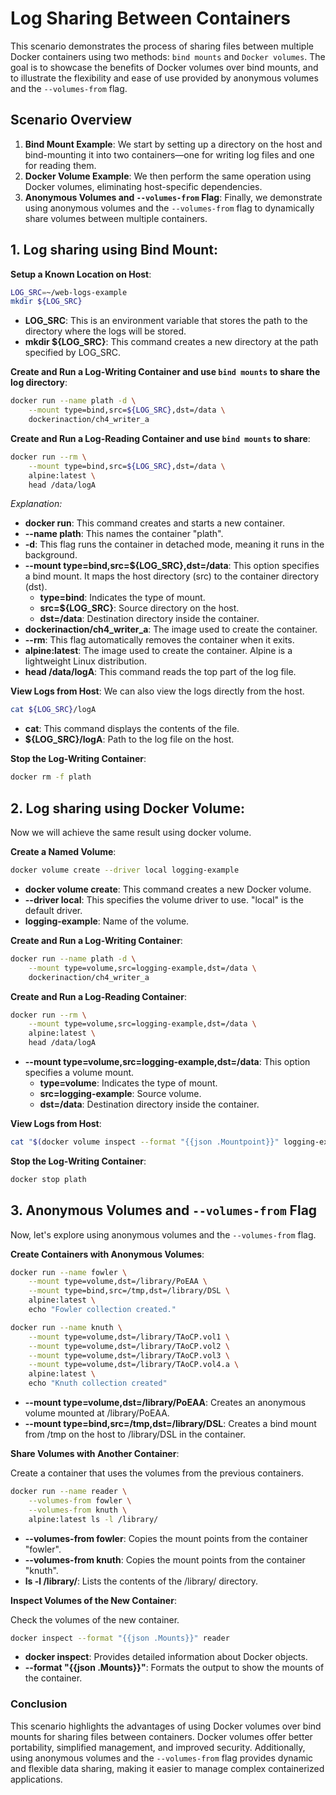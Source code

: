

# Log Sharing Between Containers

This scenario demonstrates the process of sharing files between multiple Docker containers using two methods: `bind mounts` and `Docker volumes`. The goal is to showcase the benefits of Docker volumes over bind mounts, and to illustrate the flexibility and ease of use provided by anonymous volumes and the `--volumes-from` flag.

## Scenario Overview

1. **Bind Mount Example**: We start by setting up a directory on the host and bind-mounting it into two containers—one for writing log files and one for reading them.
2. **Docker Volume Example**: We then perform the same operation using Docker volumes, eliminating host-specific dependencies.
3. **Anonymous Volumes and `--volumes-from` Flag**: Finally, we demonstrate using anonymous volumes and the `--volumes-from` flag to dynamically share volumes between multiple containers.

## 1. Log sharing using Bind Mount:

**Setup a Known Location on Host**:
```sh
LOG_SRC=~/web-logs-example
mkdir ${LOG_SRC}
```
- **LOG_SRC**: This is an environment variable that stores the path to the directory where the logs will be stored.
- **mkdir ${LOG_SRC}**: This command creates a new directory at the path specified by LOG_SRC.

**Create and Run a Log-Writing Container and use `bind mounts` to share the log directory**:

```sh
docker run --name plath -d \
    --mount type=bind,src=${LOG_SRC},dst=/data \
    dockerinaction/ch4_writer_a
```

**Create and Run a Log-Reading Container and use `bind mounts` to share**:
```sh
docker run --rm \
    --mount type=bind,src=${LOG_SRC},dst=/data \
    alpine:latest \
    head /data/logA
```

*Explanation:*

- **docker run**: This command creates and starts a new container.
- **--name plath**: This names the container "plath".
- **-d**: This flag runs the container in detached mode, meaning it runs in the background.
- **--mount type=bind,src=${LOG_SRC},dst=/data**: This option specifies a bind mount. It maps the host directory (src) to the container directory (dst).
  - **type=bind**: Indicates the type of mount.
  - **src=${LOG_SRC}**: Source directory on the host.
  - **dst=/data**: Destination directory inside the container.
- **dockerinaction/ch4_writer_a**: The image used to create the container.
- **--rm**: This flag automatically removes the container when it exits.
- **alpine:latest**: The image used to create the container. Alpine is a lightweight Linux distribution.
- **head /data/logA**: This command reads the top part of the log file.

**View Logs from Host**:
We can also view the logs directly from the host.
```sh
cat ${LOG_SRC}/logA
```
- **cat**: This command displays the contents of the file.
- **${LOG_SRC}/logA**: Path to the log file on the host.

**Stop the Log-Writing Container**:
```sh
docker rm -f plath
```

## 2. Log sharing using Docker Volume: 

Now we will achieve the same result using docker volume.

**Create a Named Volume**:
```sh
docker volume create --driver local logging-example
```

- **docker volume create**: This command creates a new Docker volume.
- **--driver local**: This specifies the volume driver to use. "local" is the default driver.
- **logging-example**: Name of the volume.

**Create and Run a Log-Writing Container**:
```sh
docker run --name plath -d \
    --mount type=volume,src=logging-example,dst=/data \
    dockerinaction/ch4_writer_a
```

**Create and Run a Log-Reading Container**:
```sh
docker run --rm \
    --mount type=volume,src=logging-example,dst=/data \
    alpine:latest \
    head /data/logA
```

- **--mount type=volume,src=logging-example,dst=/data**: This option specifies a volume mount.
  - **type=volume**: Indicates the type of mount.
  - **src=logging-example**: Source volume.
  - **dst=/data**: Destination directory inside the container.


**View Logs from Host**:
```sh
cat "$(docker volume inspect --format "{{json .Mountpoint}}" logging-example)"/logA
```

**Stop the Log-Writing Container**:
```sh
docker stop plath
```

## 3. Anonymous Volumes and `--volumes-from` Flag
Now, let's explore using anonymous volumes and the `--volumes-from` flag.

**Create Containers with Anonymous Volumes**:
```sh
docker run --name fowler \
    --mount type=volume,dst=/library/PoEAA \
    --mount type=bind,src=/tmp,dst=/library/DSL \
    alpine:latest \
    echo "Fowler collection created."

docker run --name knuth \
    --mount type=volume,dst=/library/TAoCP.vol1 \
    --mount type=volume,dst=/library/TAoCP.vol2 \
    --mount type=volume,dst=/library/TAoCP.vol3 \
    --mount type=volume,dst=/library/TAoCP.vol4.a \
    alpine:latest \
    echo "Knuth collection created"
```

- **--mount type=volume,dst=/library/PoEAA**: Creates an anonymous volume mounted at /library/PoEAA.
- **--mount type=bind,src=/tmp,dst=/library/DSL**: Creates a bind mount from /tmp on the host to /library/DSL in the container.

**Share Volumes with Another Container**:

Create a container that uses the volumes from the previous containers.

```sh
docker run --name reader \
    --volumes-from fowler \
    --volumes-from knuth \
    alpine:latest ls -l /library/
```

- **--volumes-from fowler**: Copies the mount points from the container "fowler".
- **--volumes-from knuth**: Copies the mount points from the container "knuth".
- **ls -l /library/**: Lists the contents of the /library/ directory.

**Inspect Volumes of the New Container**:

Check the volumes of the new container.

```sh
docker inspect --format "{{json .Mounts}}" reader
```

- **docker inspect**: Provides detailed information about Docker objects.
- **--format "{{json .Mounts}}"**: Formats the output to show the mounts of the container.

### Conclusion

This scenario highlights the advantages of using Docker volumes over bind mounts for sharing files between containers. Docker volumes offer better portability, simplified management, and improved security. Additionally, using anonymous volumes and the `--volumes-from` flag provides dynamic and flexible data sharing, making it easier to manage complex containerized applications.